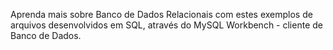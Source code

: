Aprenda mais sobre Banco de Dados Relacionais com estes exemplos de arquivos desenvolvidos em SQL, através do MySQL Workbench - cliente de Banco de Dados.
